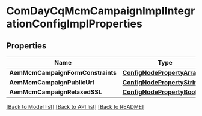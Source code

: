 # ComDayCqMcmCampaignImplIntegrationConfigImplProperties

## Properties
Name | Type | Description | Notes
------------ | ------------- | ------------- | -------------
**AemMcmCampaignFormConstraints** | [**ConfigNodePropertyArray**](configNodePropertyArray.md) |  | [optional] 
**AemMcmCampaignPublicUrl** | [**ConfigNodePropertyString**](configNodePropertyString.md) |  | [optional] 
**AemMcmCampaignRelaxedSSL** | [**ConfigNodePropertyBoolean**](configNodePropertyBoolean.md) |  | [optional] 

[[Back to Model list]](../README.md#documentation-for-models) [[Back to API list]](../README.md#documentation-for-api-endpoints) [[Back to README]](../README.md)


